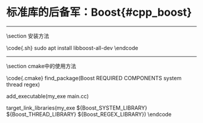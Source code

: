 标准库的后备军：Boost{#cpp_boost}
=====================================


<hr>
\section 安装方法

\code{.sh}
sudo apt install libboost-all-dev
\endcode

<hr>
\section cmake中的使用方法

\code{.cmake}
find_package(Boost REQUIRED COMPONENTS system thread regex)

add_executable(my_exe main.cc)

target_link_libraries(my_exe ${Boost_SYSTEM_LIBRARY} ${Boost_THREAD_LIBRARY} ${Boost_REGEX_LIBRARY})
\endcode